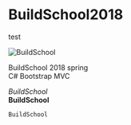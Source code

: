 # BuildSchool2018
test

![BuildSchool](http://placekitten.com/g/500/200 "BuildSchool 2018")

BuildSchool 2018 spring  
C# Bootstrap
MVC

*BuildSchool*  
**BuildSchool**

    BuildSchool

